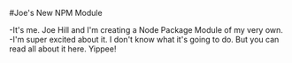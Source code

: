 #Joe's New NPM Module

-It's me. Joe Hill and I'm creating a Node Package Module of my very own. 
-I'm super excited about it. I don't know what it's going to do. But you can
read all about it here. Yippee! 